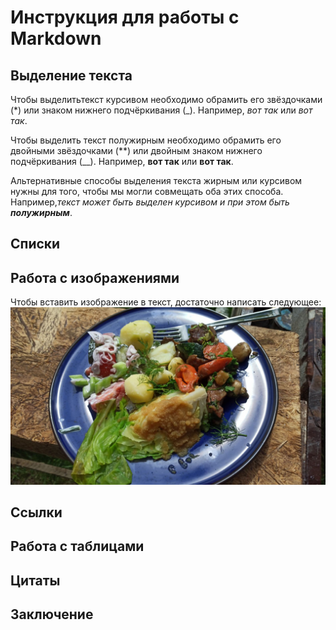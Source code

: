 # Инструкция для работы с Markdown

## Выделение текста

Чтобы выделитьтекст курсивом необходимо обрамить его звёздочками (*) или знаком нижнего подчёркивания (_). Например, *вот так* или _вот так_.

Чтобы выделить текст полужирным необходимо обрамить его двойными звёздочками (**) или двойным знаком нижнего подчёркивания (__). Например, **вот так** или __вот так__.

Альтернативные способы выделения текста жирным или курсивом нужны для того, чтобы мы могли совмещать оба этих способа. Например,_текст может быть выделен курсивом и при этом быть **полужирным**_.
## Списки

## Работа с изображениями

Чтобы вставить изображение в текст, достаточно написать следующее:
![Привет, пора обедать!](food.jpg)

## Ссылки

## Работа с таблицами

## Цитаты

## Заключение
